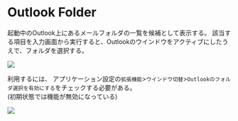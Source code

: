 # Outlook Folder

起動中のOutlook上にあるメールフォルダの一覧を候補として表示する。
該当する項目を入力画面から実行すると、Outlookのウインドウをアクティブにしたうえで、フォルダを選択する。

![](../image/adhoc-command/outlook-folder/introduction.png)

利用するには、 アプリケーション設定の`拡張機能`>`ウインドウ切替`>`Outlookのフォルダ選択を有効にする`をチェックする必要がある。  
(初期状態では機能が無効になっている)

![](../image/adhoc-command/outlook-folder/setting.png)





